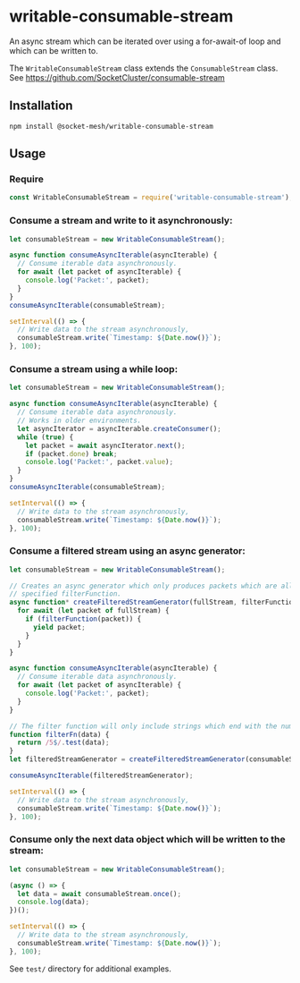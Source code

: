 # writable-consumable-stream
An async stream which can be iterated over using a for-await-of loop and which can be written to.

The `WritableConsumableStream` class extends the `ConsumableStream` class.  
See https://github.com/SocketCluster/consumable-stream

## Installation

```
npm install @socket-mesh/writable-consumable-stream
```

## Usage

### Require

```js
const WritableConsumableStream = require('writable-consumable-stream');
```

### Consume a stream and write to it asynchronously:

```js
let consumableStream = new WritableConsumableStream();

async function consumeAsyncIterable(asyncIterable) {
  // Consume iterable data asynchronously.
  for await (let packet of asyncIterable) {
    console.log('Packet:', packet);
  }
}
consumeAsyncIterable(consumableStream);

setInterval(() => {
  // Write data to the stream asynchronously,
  consumableStream.write(`Timestamp: ${Date.now()}`);
}, 100);
```

### Consume a stream using a while loop:

```js
let consumableStream = new WritableConsumableStream();

async function consumeAsyncIterable(asyncIterable) {
  // Consume iterable data asynchronously.
  // Works in older environments.
  let asyncIterator = asyncIterable.createConsumer();
  while (true) {
    let packet = await asyncIterator.next();
    if (packet.done) break;
    console.log('Packet:', packet.value);
  }
}
consumeAsyncIterable(consumableStream);

setInterval(() => {
  // Write data to the stream asynchronously,
  consumableStream.write(`Timestamp: ${Date.now()}`);
}, 100);
```

### Consume a filtered stream using an async generator:

```js
let consumableStream = new WritableConsumableStream();

// Creates an async generator which only produces packets which are allowed by the
// specified filterFunction.
async function* createFilteredStreamGenerator(fullStream, filterFunction) {
  for await (let packet of fullStream) {
    if (filterFunction(packet)) {
      yield packet;
    }
  }
}

async function consumeAsyncIterable(asyncIterable) {
  // Consume iterable data asynchronously.
  for await (let packet of asyncIterable) {
    console.log('Packet:', packet);
  }
}

// The filter function will only include strings which end with the number 5.
function filterFn(data) {
  return /5$/.test(data);
}
let filteredStreamGenerator = createFilteredStreamGenerator(consumableStream, filterFn);

consumeAsyncIterable(filteredStreamGenerator);

setInterval(() => {
  // Write data to the stream asynchronously,
  consumableStream.write(`Timestamp: ${Date.now()}`);
}, 100);
```

### Consume only the next data object which will be written to the stream:

```js
let consumableStream = new WritableConsumableStream();

(async () => {
  let data = await consumableStream.once();
  console.log(data);
})();

setInterval(() => {
  // Write data to the stream asynchronously,
  consumableStream.write(`Timestamp: ${Date.now()}`);
}, 100);
```

See `test/` directory for additional examples.
